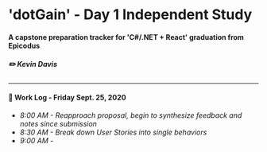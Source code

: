 # 'dotGain' - Day 1 Independent Study
#### A capstone preparation tracker for 'C#/.NET + React' graduation from Epicodus
##### ✏️ Kevin Davis

<hr />

#### 📓 Work Log - Friday Sept. 25, 2020 

* _8:00 AM - Reapproach proposal, begin to synthesize feedback and notes since submission_
* _8:30 AM - Break down User Stories into single behaviors_
* _9:00 AM -_
